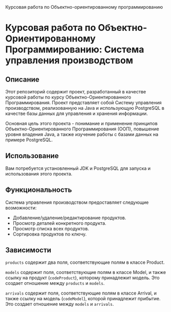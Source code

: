 <!DOCTYPE html>
<html>
<head>
  Курсовая работа по Объектно-ориентированному программированию
</head>
<body>
  <h1>Курсовая работа по Объектно-Ориентированному Программированию: Система управления производством</h1>

  <h2>Описание</h2>
  <p>Этот репозиторий содержит проект, разработанный в качестве курсовой работы по курсу Объектно-Ориентированного Программирования. Проект представляет собой Систему управления производством, реализованную на Java и использующую PostgreSQL в качестве базы данных для управления и хранения информации.</p>

  <p>Основная цель этого проекта - понимание и применение принципов Объектно-Ориентированного Программирования (ООП), повышение уровня владения Java, а также изучение работы с базами данных на примере PostgreSQL.</p>

  <h2>Использование</h2>
  <p>Вам потребуется установленный JDK и PostgreSQL для запуска и использования этого проекта.</p>

  <h2>Функциональность</h2>
  <p>Система управления производством предоставляет следующие возможности:</p>
  <ul>
    <li>Добавление/удаление/редактирование продуктов.</li>
    <li>Просмотр деталей конкретного продукта.</li>
    <li>Просмотр списка всех продуктов.</li>
    <li>Сортировка продуктов по ключу.</li>
  </ul>

  <h2>Зависимости</h2>
  <p><code>products</code> содержит два поля, соответствующие полям в классе Product.</p>
  <p><code>models</code> содержит поля, соответствующие полям в классе Model, и также ссылку на продукт (<code>codeProduct</code>), которому принадлежит модель. Это создает отношение между <code>products</code> и <code>models</code>.</p>
  <p><code>arrivals</code> содержит поля, соответствующие полям в классе Arrival, и также ссылку на модель (<code>codeModel</code>), которой принадлежит прибытие. Это создает отношение между <code>models</code> и <code>arrivals</code>.</p>
</body>
</html>
